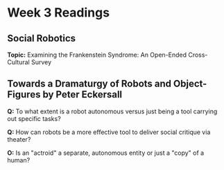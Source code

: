# Week 3 Readings

## Social Robotics

**Topic:** Examining the Frankenstein Syndrome: An Open-Ended Cross-Cultural Survey

## Towards a Dramaturgy of Robots and Object-Figures by Peter Eckersall

**Q:** To what extent is a robot autonomous versus just being a tool carrying out specific tasks?

**Q:** How can robots be a more effective tool to deliver social critique via theater?

**O:** Is an "actroid" a separate, autonomous entity or just a "copy" of a human?


